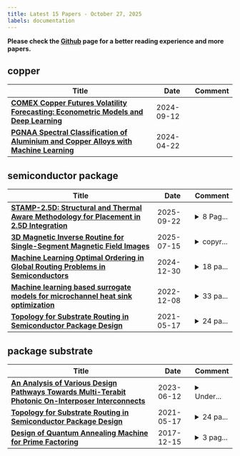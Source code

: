```yaml
---
title: Latest 15 Papers - October 27, 2025
labels: documentation
---
```

**Please check the [Github](https://github.com/zezhishao/MTS_Daily_ArXiv) page for a better reading experience and more papers.**

## copper
| **Title** | **Date** | **Comment** |
| --- | --- | --- |
| **[COMEX Copper Futures Volatility Forecasting: Econometric Models and Deep Learning](http://arxiv.org/abs/2409.08356v1)** | 2024-09-12 |  |
| **[PGNAA Spectral Classification of Aluminium and Copper Alloys with Machine Learning](http://arxiv.org/abs/2404.14107v1)** | 2024-04-22 |  |

## semiconductor package
| **Title** | **Date** | **Comment** |
| --- | --- | --- |
| **[STAMP-2.5D: Structural and Thermal Aware Methodology for Placement in 2.5D Integration](http://arxiv.org/abs/2504.21140v2)** | 2025-09-22 | <details><summary>8 Pag...</summary><p>8 Page, 10 Figures, To be presented at ICCD 2025</p></details> |
| **[3D Magnetic Inverse Routine for Single-Segment Magnetic Field Images](http://arxiv.org/abs/2507.11293v1)** | 2025-07-15 | <details><summary>copyr...</summary><p>copyright 2025 IEEE. Personal use of this material is permitted. Permission from IEEE must be obtained for all other uses, in any current or future media, including reprinting/republishing this material for advertising or promotional purposes, creating new collective works, for resale or redistribution to servers or lists, or reuse of any copyrighted component of this work in other works</p></details> |
| **[Machine Learning Optimal Ordering in Global Routing Problems in Semiconductors](http://arxiv.org/abs/2412.21035v1)** | 2024-12-30 | <details><summary>18 pa...</summary><p>18 pages, 13 figures, 6 tables; published in Scientific Reports</p></details> |
| **[Machine learning based surrogate models for microchannel heat sink optimization](http://arxiv.org/abs/2208.09683v2)** | 2022-12-08 | <details><summary>33 pa...</summary><p>33 pages, brief appendix</p></details> |
| **[Topology for Substrate Routing in Semiconductor Package Design](http://arxiv.org/abs/2105.07892v1)** | 2021-05-17 | <details><summary>24 pa...</summary><p>24 pages, 22 figures, 3 tables</p></details> |

## package substrate
| **Title** | **Date** | **Comment** |
| --- | --- | --- |
| **[An Analysis of Various Design Pathways Towards Multi-Terabit Photonic On-Interposer Interconnects](http://arxiv.org/abs/2306.07241v1)** | 2023-06-12 | <details><summary>Under...</summary><p>Under review (ACM JETC)</p></details> |
| **[Topology for Substrate Routing in Semiconductor Package Design](http://arxiv.org/abs/2105.07892v1)** | 2021-05-17 | <details><summary>24 pa...</summary><p>24 pages, 22 figures, 3 tables</p></details> |
| **[Design of Quantum Annealing Machine for Prime Factoring](http://arxiv.org/abs/1712.05561v1)** | 2017-12-15 | <details><summary>3 pag...</summary><p>3 pages, 6 figures, to appear in IEEE Xplore Conference Proceedings of the 16th International Superconductive Electronics Conference (ISEC 2017)</p></details> |

